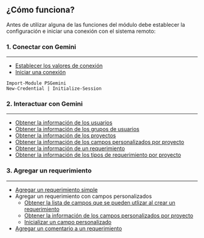 ## ¿Cómo funciona?

Antes de utilizar alguna de las funciones del módulo debe establecer la configuración e iniciar una conexión con el sistema remoto:

### 1. Conectar con Gemini
---

* [Establecer los valores de conexión](Set-Configuration.md)
* [Iniciar una conexión](Initialize-Session.md)

```
Import-Module PSGemini
New-Credential | Initialize-Session
```

### 2. Interactuar con Gemini
---

* [Obtener la información de los usuarios](Get-User.md)
* [Obtener la información de los grupos de usuarios](Get-Group.md)
* [Obtener la información de los proyectos](Get-Project.md)
* [Obtener la información de los campos personalizados por proyecto](Get-CustomField.md)
* [Obtener la información de un requerimiento](Get-Issue.md)
* [Obtener la información de los tipos de requerimiento por proyecto](Get-IssueType.md)

### 3. Agregar un requerimiento
---

* [Agregar un requerimiento simple](New-Issue.md)
* Agregar un requerimiento con campos personalizados
    * [Obtener la lista de campos que se pueden utlizar al crear un requerimiento](Get-AvailabilityField.md)
    * [Obtener la información de los campos personalizados por proyecto](Get-CustomField.md)
    * [Inicializar un campo personalizado](New-CustomFieldData.md)    
* [Agregar un comentario a un requerimiento](New-Comment.md)


